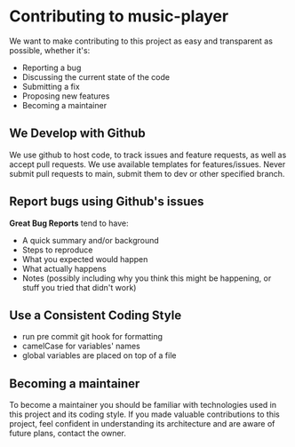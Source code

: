 # Contributing to music-player

We want to make contributing to this project as easy and transparent as possible, whether it's:

-   Reporting a bug
-   Discussing the current state of the code
-   Submitting a fix
-   Proposing new features
-   Becoming a maintainer

## We Develop with Github

We use github to host code, to track issues and feature requests, as well as accept pull requests. We use available templates for features/issues. Never submit pull requests to main, submit them to dev or other specified branch.

## Report bugs using Github's issues

**Great Bug Reports** tend to have:

-   A quick summary and/or background
-   Steps to reproduce
-   What you expected would happen
-   What actually happens
-   Notes (possibly including why you think this might be happening, or stuff you tried that didn't work)

## Use a Consistent Coding Style

-   run pre commit git hook for formatting
-   camelCase for variables' names
-   global variables are placed on top of a file

## Becoming a maintainer

To become a maintainer you should be familiar with technologies used in this project and its coding style.
If you made valuable contributions to this project, feel confident in understanding its architecture and are aware of future plans, contact the owner.
